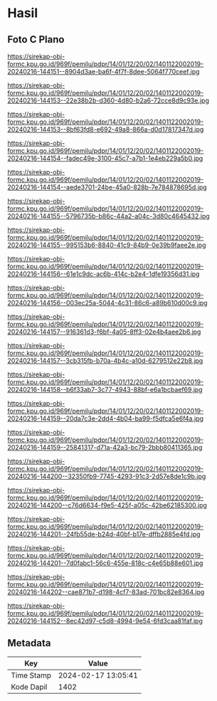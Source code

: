 # Hasil

## Foto C Plano

https://sirekap-obj-formc.kpu.go.id/969f/pemilu/pdpr/14/01/12/20/02/1401122002019-20240216-144151--8904d3ae-ba6f-4f7f-8dee-5064f770ceef.jpg

https://sirekap-obj-formc.kpu.go.id/969f/pemilu/pdpr/14/01/12/20/02/1401122002019-20240216-144153--22e38b2b-d360-4d80-b2a6-72cce8d9c93e.jpg

https://sirekap-obj-formc.kpu.go.id/969f/pemilu/pdpr/14/01/12/20/02/1401122002019-20240216-144153--8bf63fd8-e692-49a8-866a-d0d17817347d.jpg

https://sirekap-obj-formc.kpu.go.id/969f/pemilu/pdpr/14/01/12/20/02/1401122002019-20240216-144154--fadec49e-3100-45c7-a7b1-1e4eb229a5b0.jpg

https://sirekap-obj-formc.kpu.go.id/969f/pemilu/pdpr/14/01/12/20/02/1401122002019-20240216-144154--aede3701-24be-45a0-828b-7e784878695d.jpg

https://sirekap-obj-formc.kpu.go.id/969f/pemilu/pdpr/14/01/12/20/02/1401122002019-20240216-144155--5796735b-b86c-44a2-a04c-3d80c4645432.jpg

https://sirekap-obj-formc.kpu.go.id/969f/pemilu/pdpr/14/01/12/20/02/1401122002019-20240216-144155--995153b6-8840-41c9-84b9-0e39b9faee2e.jpg

https://sirekap-obj-formc.kpu.go.id/969f/pemilu/pdpr/14/01/12/20/02/1401122002019-20240216-144156--61e1c9dc-ac6b-414c-b2e4-1dfe19356d31.jpg

https://sirekap-obj-formc.kpu.go.id/969f/pemilu/pdpr/14/01/12/20/02/1401122002019-20240216-144156--003ec25a-5044-4c31-86c6-a89b610d00c9.jpg

https://sirekap-obj-formc.kpu.go.id/969f/pemilu/pdpr/14/01/12/20/02/1401122002019-20240216-144157--916361d3-f6bf-4a05-8ff3-02e4b4aee2b6.jpg

https://sirekap-obj-formc.kpu.go.id/969f/pemilu/pdpr/14/01/12/20/02/1401122002019-20240216-144157--3cb315fb-b70a-4b4c-a10d-6279512e22b8.jpg

https://sirekap-obj-formc.kpu.go.id/969f/pemilu/pdpr/14/01/12/20/02/1401122002019-20240216-144158--b6f33ab7-3c77-4943-88bf-e6a1bcbaef69.jpg

https://sirekap-obj-formc.kpu.go.id/969f/pemilu/pdpr/14/01/12/20/02/1401122002019-20240216-144159--20da7c3e-2dd4-4b04-ba99-f5dfca5e6f4a.jpg

https://sirekap-obj-formc.kpu.go.id/969f/pemilu/pdpr/14/01/12/20/02/1401122002019-20240216-144159--25841317-d71a-42a3-bc79-2bbb80411365.jpg

https://sirekap-obj-formc.kpu.go.id/969f/pemilu/pdpr/14/01/12/20/02/1401122002019-20240216-144200--32350fb9-7745-4293-91c3-2d57e8de1c9b.jpg

https://sirekap-obj-formc.kpu.go.id/969f/pemilu/pdpr/14/01/12/20/02/1401122002019-20240216-144200--c76d6634-f9e5-425f-a05c-42be62185300.jpg

https://sirekap-obj-formc.kpu.go.id/969f/pemilu/pdpr/14/01/12/20/02/1401122002019-20240216-144201--24fb55de-b24d-40bf-b17e-dffb2885e4fd.jpg

https://sirekap-obj-formc.kpu.go.id/969f/pemilu/pdpr/14/01/12/20/02/1401122002019-20240216-144201--7d0fabc1-56c6-455e-818c-c4e65b88e601.jpg

https://sirekap-obj-formc.kpu.go.id/969f/pemilu/pdpr/14/01/12/20/02/1401122002019-20240216-144202--cae871b7-d198-4cf7-83ad-701bc82e8364.jpg

https://sirekap-obj-formc.kpu.go.id/969f/pemilu/pdpr/14/01/12/20/02/1401122002019-20240216-144152--8ec42d97-c5d8-4994-9e54-6fd3caa81faf.jpg


## Metadata

| Key        | Value               |
| ---------- | ------------------- |
| Time Stamp | 2024-02-17 13:05:41 |
| Kode Dapil | 1402                |



